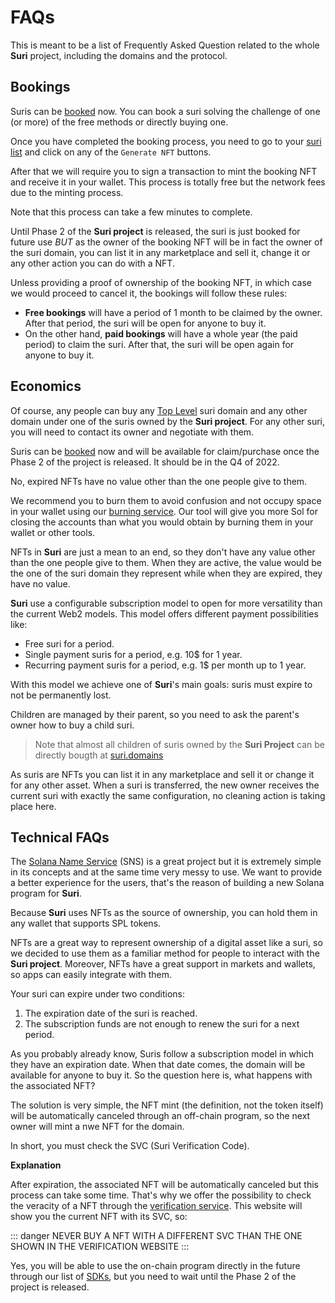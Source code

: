 # FAQs

This is meant to be a list of Frequently Asked Question related to the whole **Suri** project, including the domains and
the protocol.

## Bookings

<FaqBox title="How can I book a suri?">

Suris can be [booked](https://suri.domains/booking) now. You can book a suri solving the challenge of one (or more) of
the free methods or directly buying one.

</FaqBox>

<FaqBox title="How can I get the booking NFT?">

Once you have completed the booking process, you need to go to your [suri list](https://suri.domains/my-suris) and click
on any of the `Generate NFT` buttons.

After that we will require you to sign a transaction to mint the booking NFT and receive it in your wallet. This process
is totally free but the network fees due to the minting process.

Note that this process can take a few minutes to complete.

</FaqBox>

<FaqBox title="I've already booked a suri, what can I do with it?">

Until Phase 2 of the **Suri project** is released, the suri is just booked for future use _BUT_ as the owner of the
booking NFT will be in fact the owner of the suri domain, you can list it in any marketplace and sell it, change it or
any other action you can do with a NFT.

</FaqBox>

<FaqBox title="What happens if I loose a booking NFT or if I burn it?">

Unless providing a proof of ownership of the booking NFT, in which case we would proceed to cancel it, the bookings will
follow these rules:

- **Free bookings** will have a period of 1 month to be claimed by the owner. After that period, the suri will be open
  for anyone to buy it.
- On the other hand, **paid bookings** will have a whole year (the paid period) to claim the suri. After that, the suri
  will be open again for anyone to buy it.

</FaqBox>

## Economics

<FaqBox title="Will I be able to buy my own Suri domain?">

Of course, any people can buy any [Top Level][TLD] suri domain and any other domain under one of the suris owned by the
**Suri project**. For any other suri, you will need to contact its owner and negotiate with them.

</FaqBox>

<FaqBox title="When will I be able to buy a Suri domain?">

Suris can be [booked](https://suri.domains/booking) now and will be available for claim/purchase once the Phase 2 of the
project is released. It should be in the Q4 of 2022.

</FaqBox>

<FaqBox title="Is there any value remaining in expired NFTs?">

No, expired NFTs have no value other than the one people give to them.

We recommend you to burn them to avoid confusion and not occupy space in your wallet using
our [burning service](https://suri.domains/burn). Our tool will give you more Sol for closing the accounts than what you
would obtain by burning them in your wallet or other tools.

</FaqBox>

<FaqBox title="Are NFTs going to be sold as a source of revenue?">

NFTs in **Suri** are just a mean to an end, so they don't have any value other than the one people give to them. When
they are active, the value would be the one of the suri domain they represent while when they are expired, they have no
value.

</FaqBox>

<FaqBox title="Why is Suri using a subscription model?">

**Suri** use a configurable subscription model to open for more versatility than the current Web2 models. This model
offers different payment possibilities like:

- Free suri for a period.
- Single payment suris for a period, e.g. 10$ for 1 year.
- Recurring payment suris for a period, e.g. 1$ per month up to 1 year.

With this model we achieve one of **Suri**'s main goals: suris must expire to not be permanently lost.

</FaqBox>

<FaqBox title="Can I buy a sublevel of a suri?">

Children are managed by their parent, so you need to ask the parent's owner how to buy a child suri.

> Note that almost all children of suris owned by the **Suri Project** can be directly bougth
> at [suri.domains](https://suri.domains)

</FaqBox>

<FaqBox title="Can I sell my Suri domain?">

As suris are NFTs you can list it in any marketplace and sell it or change it for any other asset. When a suri is
transferred, the new owner receives the current suri with exactly the same configuration, no cleaning action is taking
place here.

</FaqBox>

## Technical FAQs

<FaqBox title="Why don't we use SNS?">

The [Solana Name Service][SNS] (SNS) is a great project but it is extremely simple in its concepts and at the same time
very messy to use. We want to provide a better experience for the users, that's the reason of building a new Solana
program for **Suri**.

</FaqBox>

<FaqBox title="Can I hold my Suri domain's NFT in my wallet?">

Because **Suri** uses NFTs as the source of ownership, you can hold them in any wallet that supports SPL tokens.

</FaqBox>

<FaqBox title="Why does Suri use NFTs?">

NFTs are a great way to represent ownership of a digital asset like a suri, so we decided to use them as a familiar
method for people to interact with the **Suri project**. Moreover, NFTs have a great support in markets and wallets, so
apps can easily integrate with them.

</FaqBox>

<FaqBox title="When does my suri expire?">

Your suri can expire under two conditions:

1. The expiration date of the suri is reached.
2. The subscription funds are not enough to renew the suri for a next period.

</FaqBox>

<FaqBox title="What happens when my Suri domain expires?">

As you probably already know, Suris follow a subscription model in which they have an expiration date. When that date
comes, the domain will be available for anyone to buy it. So the question here is, what happens with the associated NFT?

The solution is very simple, the NFT mint (the definition, not the token itself) will be automatically canceled through
an off-chain program, so the next owner will mint a nwe NFT for the domain.

</FaqBox>

<FaqBox title="How do I confirm the veracity of a suri NFT?">

In short, you must check the SVC (Suri Verification Code).

**Explanation**

After expiration, the associated NFT will be automatically canceled but this process can take some time. That's why we
offer the possibility to check the veracity of a NFT through
the [verification service](https://suri.domains/domain/verify). This website will show you the current NFT with its SVC,
so:

::: danger
NEVER BUY A NFT WITH A DIFFERENT SVC THAN THE ONE SHOWN IN THE VERIFICATION WEBSITE
:::

</FaqBox>

<FaqBox title="Can I use the Suri's on-chain program directly?">

Yes, you will be able to use the on-chain program directly in the future through our list
of [SDKs](/en/development/sdk/), but you need to wait until the Phase 2 of the project is released.

</FaqBox>

[TLD]: https://en.wikipedia.org/wiki/Top-level_domain

[SNS]: https://spl.solana.com/name-service#:~:text=A%20SPL%20program%20for%20issuing,public%20keys%20with%20various%20links.